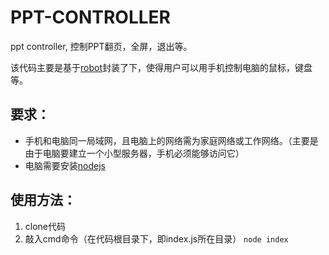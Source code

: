 # PPT-CONTROLLER
ppt controller, 控制PPT翻页，全屏，退出等。

该代码主要是基于[robot](http://robotjs.io/)封装了下，使得用户可以用手机控制电脑的鼠标，键盘等。

## 要求：
* 手机和电脑同一局域网，且电脑上的网络需为家庭网络或工作网络。（主要是由于电脑要建立一个小型服务器，手机必须能够访问它）
* 电脑需要安装[nodejs](https://nodejs.org/en/)

## 使用方法：
1. clone代码
2. 敲入cmd命令（在代码根目录下，即index.js所在目录）
```node index```
